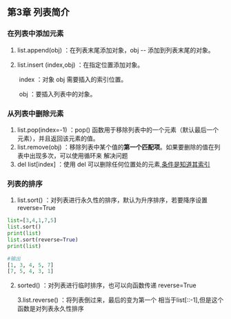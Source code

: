 ## 第3章 列表简介



### 在列表中添加元素

1. list.append(obj) ：在列表末尾添加对象，obj -- 添加到列表末尾的对象。

2. list.insert (index,obj) ：在指定位置添加对象。

   ​	index ：对象 obj 需要插入的索引位置。

   ​	obj ：要插入列表中的对象。



### 从列表中删除元素

1. list.pop(index=-1) ：pop() 函数用于移除列表中的一个元素（默认最后一个元素），并且返回该元素的值。
2. list.remove(obj) ：移除列表中某个值的**第一个匹配项**。如果要删除的值在列表中出现多次，可以使用循环来   解决问题
3. del list[index] ：使用 del 可以删除任何位置处的元素,<u>条件是知道其索引</u>



### 列表的排序

1. list.sort() ：对列表进行永久性的排序，默认为升序排序，若要降序设置 reverse=True  

```python
list=[3,4,1,7,5]
list.sort()
print(list)
list.sort(reverse=True)
print(list)

#输出
[1, 3, 4, 5, 7]
[7, 5, 4, 3, 1]

```

2. sorted() ：对列表进行临时排序，也可以向函数传递  reverse=True  

   3.list.reverse() ：将列表倒过来，最后的变为第一个  相当于list[::-1],但是这个函数是对列表永久性排序



